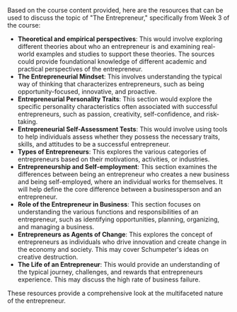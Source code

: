 Based on the course content provided, here are the resources that can be used to discuss the topic of "The Entrepreneur," specifically from Week 3 of the course:

- **Theoretical and empirical perspectives**: This would involve exploring different theories about who an entrepreneur is and examining real-world examples and studies to support these theories. The sources could provide foundational knowledge of different academic and practical perspectives of the entrepreneur.
- **The Entrepreneurial Mindset**: This involves understanding the typical way of thinking that characterizes entrepreneurs, such as being opportunity-focused, innovative, and proactive.
- **Entrepreneurial Personality Traits**: This section would explore the specific personality characteristics often associated with successful entrepreneurs, such as passion, creativity, self-confidence, and risk-taking.
- **Entrepreneurial Self-Assessment Tests**: This would involve using tools to help individuals assess whether they possess the necessary traits, skills, and attitudes to be a successful entrepreneur.
- **Types of Entrepreneurs**: This explores the various categories of entrepreneurs based on their motivations, activities, or industries.
- **Entrepreneurship and Self-employment**: This section examines the differences between being an entrepreneur who creates a new business and being self-employed, where an individual works for themselves. It will help define the core difference between a businessperson and an entrepreneur.
- **Role of the Entrepreneur in Business**: This section focuses on understanding the various functions and responsibilities of an entrepreneur, such as identifying opportunities, planning, organizing, and managing a business.
- **Entrepreneurs as Agents of Change**: This explores the concept of entrepreneurs as individuals who drive innovation and create change in the economy and society. This may cover Schumpeter's ideas on creative destruction.
- **The Life of an Entrepreneur**: This would provide an understanding of the typical journey, challenges, and rewards that entrepreneurs experience. This may discuss the high rate of business failure.

These resources provide a comprehensive look at the multifaceted nature of the entrepreneur.